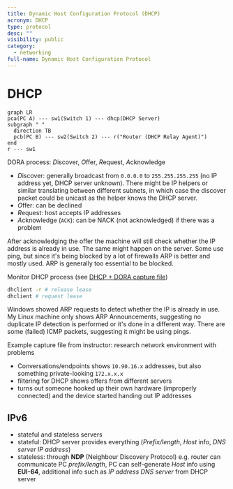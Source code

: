 ```yaml
---
title: Dynamic Host Configuration Protocol (DHCP)
acronym: DHCP
type: protocol
desc: ""
visibility: public
category:
  - networking
full-name: Dynamic Host Configuration Protocol
---
```

# DHCP

```mermaid
graph LR
pca(PC A) --- sw1(Switch 1) --- dhcp(DHCP Server)
subgraph " "
  direction TB
  pcb(PC B) --- sw2(Switch 2) --- r("Router (DHCP Relay Agent)")
end
r --- sw1
```

DORA process: *D*iscover, *O*ffer, *R*equest, *A*cknowledge

- *D*iscover: generally broadcast from `0.0.0.0` to `255.255.255.255` (no IP address yet, DHCP server unknown). There might be IP helpers or similar translating between different subnets, in which case the discover packet could be unicast as the helper knows the DHCP server.
- *O*ffer: can be declined
- *R*equest: host accepts IP addresses
- *A*cknowledge (`ACK`): can be NACK (not acknowledged) if there was a problem

After acknowledging the offer the machine will still check whether the IP address is already in use. The same might happen on the server. Some use ping, but since it's being blocked by a lot of firewalls ARP is better and mostly used. ARP is generally too essential to be blocked.

Monitor DHCP process (see [DHCP + DORA capture file](file://edu/gk_wireshark/dhcp_dora_icmp.pcapng))

```bash
dhclient -r # release lease
dhclient # request lease
```

Windows showed ARP requests to detect whether the IP is already in use. My Linux machine only shows ARP Announcements, suggesting no duplicate IP detection is performed or it's done in a different way. There are some (failed) ICMP packets, suggesting it might be using pings.

Example capture file from instructor: research network environment with problems

- Conversations/endpoints shows `10.90.16.x` addresses, but also something private-looking `172.x.x.x`
- filtering for DHCP shows offers from different servers
- turns out someone hooked up their own hardware (improperly connected) and the device started handing out IP addresses

## IPv6

- stateful and stateless servers
- stateful: DHCP server provides everything (*Prefix/length*, *Host* info, *DNS server IP address*)
- stateless: through **NDP** (Neighbour Discovery Protocol) e.g. router can communicate PC *prefix/length*, PC can self-generate *Host* info using **EUI-64**, additional info such as *IP address DNS server* from DHCP server
